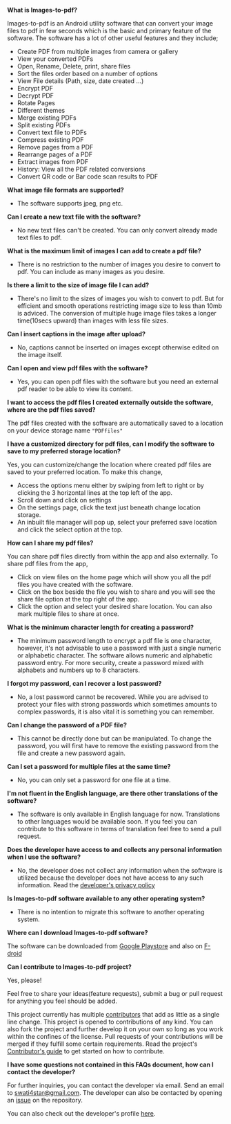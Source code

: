 **What is Images-to-pdf?**

Images-to-pdf is an Android utility software that can convert your image files to pdf in few seconds which is the basic and primary feature of the software. The software has a lot of other useful features and they include;
- Create PDF from multiple images from camera or gallery
- View your converted PDFs
- Open, Rename, Delete, print, share files
- Sort the files order based on a number of options
- View File details (Path, size, date created ...)
- Encrypt PDF
- Decrypt PDF
- Rotate Pages
- Different themes
- Merge existing PDFs
- Split existing PDFs
- Convert text file to PDFs
- Compress existing PDF
- Remove pages from a PDF
- Rearrange pages of a PDF
- Extract images from PDF
- History: View all the PDF related conversions
- Convert QR code or Bar code scan results to PDF

**What image file formats are supported?**

- The software supports jpeg, png etc. 

**Can I create a new text file with the software?**

- No new text files can't be created. You can only convert already made text files to pdf.

**What is the maximum limit of images I can add to create a pdf file?**

- There is no restriction to the number of images you desire to convert to pdf. You can include as many images as you desire. 

**Is there a limit to the size of image file I can add?**

- There's no limit to the sizes of images you wish to convert to pdf. But for efficient and smooth operations restricting image size to less than 10mb is adviced. The conversion of multiple huge image files takes a longer time(10secs upward) than images with less file sizes. 

**Can I insert captions in the image after upload?**

- No, captions cannot be inserted on images except otherwise edited on the image itself.

**Can I open and view pdf files with the software?**

- Yes, you can open pdf files with the software but you need an external pdf reader to be able to view its content.

**I want to access the pdf files I created externally outside the software, where are the pdf files saved?**

The pdf files created with the software are automatically saved to a location on your device storage name ```"PDFfiles"```

**I have a customized directory for pdf files, can I modify the software to save to my preferred storage location?**

Yes, you can customize/change the location where created pdf files are saved to your preferred location. To make this change, 
- Access the options menu either by swiping from left to right or by clicking the 3 horizontal lines at the top left of the app.
- Scroll down and click on settings
- On the settings page, click the text just beneath change location storage.
- An inbuilt file manager will pop up, select your preferred save location and click the select option at the top.

**How can I share my pdf files?**

You can share pdf files directly from within the app and also externally. To share pdf files from the app, 
- Click on view files on the home page which will show you all the pdf files you have created with the software.
- Click on the box beside the file you wish to share and you will see the share file option at the top right of the app.
- Click the option and select your desired share location.
You can also mark multiple files to share at once.

**What is the minimum character length for creating a password?**

- The minimum password length to encrypt a pdf file is one character, however, it's not advisable to use a password with just a single numeric or alphabetic character. The software allows numeric and alphabetic password entry. For more security, create a password mixed with alphabets and numbers up to 8 characters.

**I forgot my password, can I recover a lost password?**

- No, a lost password cannot be recovered. While you are advised to protect your files with strong passwords which sometimes amounts to complex passwords, it is also vital it is something you can remember.

**Can I change the password of a PDF file?**

- This cannot be directly done but can be manipulated. To change the password, you will first have to remove the existing password from the file and create a new password again.

**Can I set a password for multiple files at the same time?**

- No, you can only set a password for one file at a time.

**I'm not fluent in the English language, are there other translations of the software?**

- The software is only available in English language for now. Translations to other languages would be available soon. If you feel you can contribute to this software in terms of translation feel free to send a pull request.

**Does the developer have access to and collects any personal information when I use the software?**

- No, the developer does not collect any information when the software is utilized because the developer does not have access to any such information. Read the [developer's privacy policy](https://sites.google.com/view/privacy-policy-image-to-pdf/home)

**Is Images-to-pdf software available to any other operating system?**

- There is no intention to migrate this software to another operating system.

**Where can I download Images-to-pdf software?**

The software can be downloaded from [Google Playstore](https://play.google.com/store/apps/details?id=swati4star.createpdf) and also on [F-droid](https://f-droid.org/app/swati4star.createpdf)

**Can I contribute to Images-to-pdf project?**

Yes, please!

Feel free to share your ideas(feature requests), submit a bug or pull request for anything you feel should be added.

This project currently has multiple [contributors](https://github.com/Swati4star/Images-to-PDF/graphs/contributors) that add as little as a single line change. This project is opened to contributions of any kind. You can also fork the project and further develop it on your own so long as you work within the confines of the license. Pull requests of your contributions will be merged if they fulfill some certain requirements. Read the project's [Contributor's guide](https://github.com/Swati4star/Images-to-PDF/blob/master/CONTRIBUTING.md) to get started on how to contribute.

**I have some questions not contained in this FAQs document, how can I contact the developer?**

For further inquiries, you can contact the developer via email. Send an email to swati4star@gmail.com. The developer can also be contacted by opening an [issue](https://github.com/Swati4star/Images-to-PDF/issues/new) on the repository.

You can also check out the developer's profile [here](https://swati4star.github.io/).


